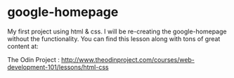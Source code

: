# google-homepage
My first project using html & css. I will be re-creating the google-homepage without the functionality.
You can find this lesson along with tons of great content at:

The Odin Project : http://www.theodinproject.com/courses/web-development-101/lessons/html-css
